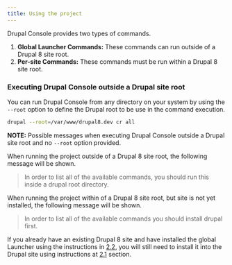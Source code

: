 ```yaml
---
title: Using the project
---
```


Drupal Console provides two types of commands.

1. **Global Launcher Commands:** These commands can run outside of a Drupal 8 site root.
2. **Per-site Commands:** These commands must be run within a Drupal 8 site root.

### Executing Drupal Console outside a Drupal site root 

You can run Drupal Console from any directory on your system by using the `--root` option to define the Drupal root to be use in the command execution.

```bash
drupal --root=/var/www/drupal8.dev cr all
```

**NOTE:** Possible messages when executing Drupal Console outside a Drupal site root and no `--root` option provided.

When running the project outside of a Drupal 8 site root, the following message will be shown.  
> In order to list all of the available commands, you should run this inside a drupal root directory.

When running the project within of a Drupal 8 site root, but site is not yet installed, the following message will be shown.
> In order to list all of the available commands you should install drupal first.

If you already have an existing Drupal 8 site and have installed the global Launcher using the instructions in [2.2](../getting/launcher), you will still need to install it into the Drupal site using instructions at [2.1](../getting/composer) section.

